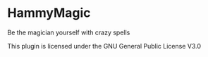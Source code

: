 # HammyMagic
Be the magician yourself with crazy spells

This plugin is licensed under the GNU General Public License V3.0

